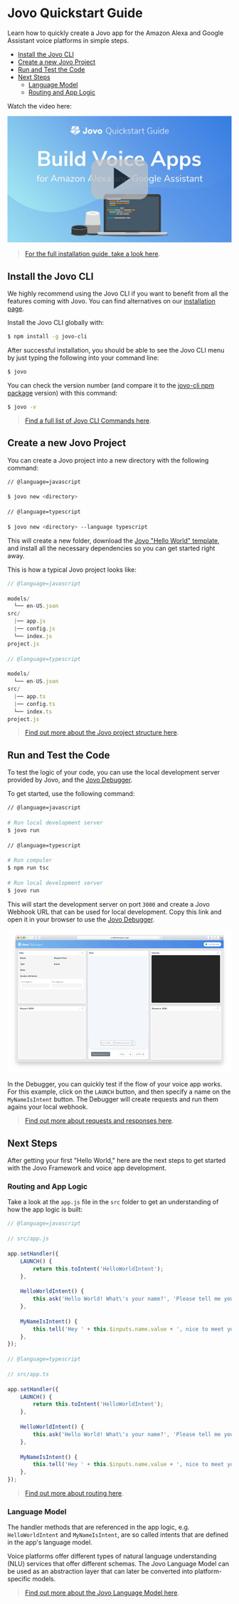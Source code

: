 # Jovo Quickstart Guide

Learn how to quickly create a Jovo app for the Amazon Alexa and Google Assistant voice platforms in simple steps. 

* [Install the Jovo CLI](#introduction)
* [Create a new Jovo Project](#create-a-new-jovo-project)
* [Run and Test the Code](#run-and-test-the-code)
* [Next Steps](#next-steps)
   * [Language Model](#language-model)
   * [Routing and App Logic](#routing-and-app-logic)

Watch the video here:

[![Video: Jovo v2 Quickstart Guide](../img/video-quickstart-guide.jpg 'youtube-video')](https://www.youtube.com/watch?v=DsVVek8exAs)

> [For the full installation guide, take a look here](./installation './installation').

## Install the Jovo CLI

We highly recommend using the Jovo CLI if you want to benefit from all the features coming with Jovo. You can find alternatives on our [installation page](./installation './installation').

Install the Jovo CLI globally with:

```sh
$ npm install -g jovo-cli
```

After successful installation, you should be able to see the Jovo CLI menu by just typing the following into your command line:

```sh
$ jovo
```

You can check the version number (and compare it to the [jovo-cli npm package](https://www.npmjs.com/package/jovo-cli) version) with this command:

```sh
$ jovo -v
```

> [Find a full list of Jovo CLI Commands here](../workflows/cli './cli').


## Create a new Jovo Project

You can create a Jovo project into a new directory with the following command:

```sh
// @language=javascript

$ jovo new <directory>

// @language=typescript

$ jovo new <directory> --language typescript
```

This will create a new folder, download the [Jovo "Hello World" template](https://www.jovo.tech/templates/helloworld), and install all the necessary dependencies so you can get started right away.

This is how a typical Jovo project looks like:

```javascript
// @language=javascript

models/
  └── en-US.json
src/
  |── app.js
  |── config.js
  └── index.js
project.js

// @language=typescript

models/
  └── en-US.json
src/
  |── app.ts
  |── config.ts
  └── index.ts
project.js
```

> [Find out more about the Jovo project structure here](../configuration/project-structure.md './project-structure').


## Run and Test the Code

To test the logic of your code, you can use the local development server provided by Jovo, and the [Jovo Debugger](../testing/debugger.md './debugger'). 

To get started, use the following command:

```sh
// @language=javascript

# Run local development server
$ jovo run

// @language=typescript

# Run compuler
$ npm run tsc

# Run local development server
$ jovo run
```

This will start the development server on port `3000` and create a Jovo Webhook URL that can be used for local development. Copy this link and open it in your browser to use the [Jovo Debugger](../testing/debugger.md './debugger').

![Jovo Debugger](../img/jovo-debugger-helloworld.gif)

In the Debugger, you can quickly test if the flow of your voice app works. For this example, click on the `LAUNCH` button, and then specify a name on the `MyNameIsIntent` button. The Debugger will create requests and run them agains your local webhook.
 
> [Find out more about requests and responses here](../basic-concepts/requests-responses './requests-responses').


## Next Steps

After getting your first "Hello World," here are the next steps to get started with the Jovo Framework and voice app development.

### Routing and App Logic

Take a look at the `app.js` file in the `src` folder to get an understanding of how the app logic is built:

```js
// @language=javascript

// src/app.js

app.setHandler({
    LAUNCH() {
        return this.toIntent('HelloWorldIntent');
    },

    HelloWorldIntent() {
        this.ask('Hello World! What\'s your name?', 'Please tell me your name.');
    },

    MyNameIsIntent() {
        this.tell('Hey ' + this.$inputs.name.value + ', nice to meet you!');
    },
});

// @language=typescript

// src/app.ts

app.setHandler({
    LAUNCH() {
        return this.toIntent('HelloWorldIntent');
    },

    HelloWorldIntent() {
        this.ask('Hello World! What\'s your name?', 'Please tell me your name.');
    },

    MyNameIsIntent() {
        this.tell('Hey ' + this.$inputs.name.value + ', nice to meet you!');
    },
});
```

> [Find out more about routing here](../basic-concepts/routing './routing').

### Language Model

The handler methods that are referenced in the app logic, e.g. `HelloWorldIntent` and `MyNameIsIntent`, are so called intents that are defined in the app's language model.

Voice platforms offer different types of natural language understanding (NLU) services that offer different schemas. The Jovo Language Model can be used as an abstraction layer that can later be converted into platform-specific models.

> [Find out more about the Jovo Language Model here](../basic-concepts/model './model').



<!--[metadata]: {"description": "Learn how to quickly create a Jovo app for the Amazon Alexa and Google Assistant voice platforms.", "route": "quickstart"}-->
